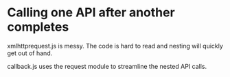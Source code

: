 # Calling one API after another completes

xmlhttprequest.js is messy. The code is hard to read and nesting will quickly get out of hand.

callback.js uses the request module to streamline the nested API calls.

